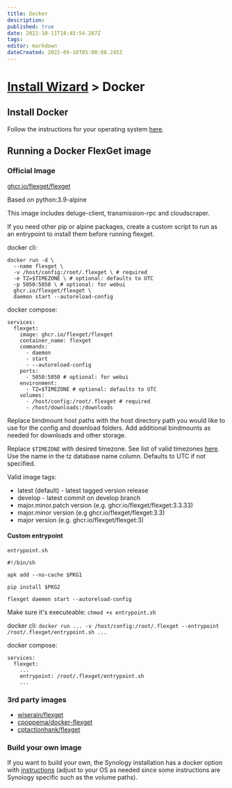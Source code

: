 ```yaml
---
title: Docker
description: 
published: true
date: 2022-10-11T18:45:54.267Z
tags: 
editor: markdown
dateCreated: 2022-09-18T05:00:08.245Z
---
```


# [Install Wizard](/InstallWizard) > Docker

## Install Docker

Follow the instructions for your operating system [here](https://docs.docker.com/engine/install/).

## Running a Docker FlexGet image

### Official Image
[ghcr.io/flexget/flexget](https://github.com/flexget/flexget/pkgs/container/flexget)

Based on python:3.9-alpine

This image includes deluge-client, transmission-rpc and cloudscraper.

If you need other pip or alpine packages, create a custom script to run as an entrypoint to install them before running flexget.

docker cli:
```
docker run -d \
  --name flexget \
  -v /host/config:/root/.flexget \ # required
  -e TZ=$TIMEZONE \ # optional: defaults to UTC
  -p 5050:5050 \ # optional: for webui
  ghcr.io/flexget/flexget \
  daemon start --autoreload-config
```
docker compose:
```
services:
  flexget:
    image: ghcr.io/flexget/flexget
    container_name: flexget
    commands:
      - daemon
      - start
      - --autoreload-config
    ports:
      - 5050:5050 # optional: for webui
    environment:
      - TZ=$TIMEZONE # optional: defaults to UTC
    volumes:
      - /host/config:/root/.flexget # required
      - /host/downloads:/downloads 
```
Replace bindmount host paths with the host directory path you would like to use for the config and download folders.
Add additional bindmounts as needed for downloads and other storage.

Replace `$TIMEZONE` with desired timezone. See list of valid timezones [here](https://en.wikipedia.org/wiki/List_of_tz_database_time_zones). Use the name in the tz database name column. Defaults to UTC if not specified.

Valid image tags:
 - latest (default) - latest tagged version release
 - develop - latest commit on develop branch
 - major.minor.patch version (e.g. ghcr.io/flexget/flexget:3.3.33)
 - major.minor version (e.g ghcr.io/flexget/flexget:3.3)
 - major version (e.g. ghcr.io/flexget/flexget:3)

#### Custom entrypoint

`entrypoint.sh`
```
#!/bin/sh

apk add --no-cache $PKG1

pip install $PKG2

flexget daemon start --autoreload-config
```

Make sure it's executeable: `chmod +x entrypoint.sh`

docker cli:
`docker run ... -v /host/config:/root/.flexget --entrypoint /root/.flexget/entrypoint.sh ...`

docker compose:
```
services:
  flexget:
    ...
    entrypoint: /root/.flexget/entrypoint.sh
    ...
```



### 3rd party images
  - [wiserain/flexget](https://hub.docker.com/r/wiserain/flexget)
  - [cpoppema/docker-flexget](https://hub.docker.com/r/cpoppema/docker-flexget)
  - [cptactionhank/flexget](https://hub.docker.com/r/cptactionhank/flexget)

### Build your own image

If you want to build your own, the Synology installation has a docker option with [instructions](/InstallWizard/SynologyNAS/Docker) (adjust to your OS as needed since some instructions are Synology specific such as the volume paths).

